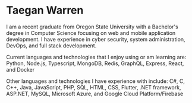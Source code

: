 # Taegan Warren

I am a recent graduate from Oregon State University with a Bachelor's degree in Computer Science focusing on web and mobile application development. I have experience in cyber security, system administration, DevOps, and full stack development.

Current languages and technologies that I enjoy using or am learning are:
Python, Node.js, Typescript, MongoDB, Redis, GraphQL, Express, React, and Docker

Other languages and technologies I have experience with include:
C#, C, C++, Java, JavaScript, PHP, SQL, HTML, CSS, Flutter, .NET framework, ASP.NET, MySQL, Microsoft Azure, and Google Cloud Platform/Firebase
